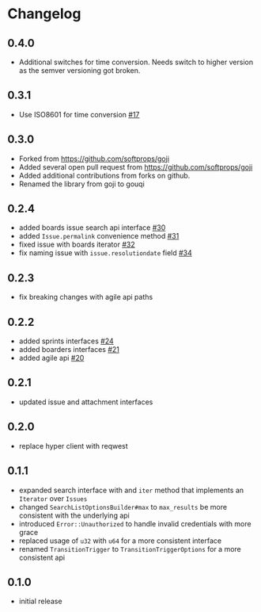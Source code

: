 # Changelog

## 0.4.0

* Additional switches for time conversion. Needs switch to higher version as the semver versioning got broken.

## 0.3.1

* Use ISO8601 for time conversion [#17](https://github.com/wunderfrucht/gouqi/issues/17)

## 0.3.0

* Forked from <https://github.com/softprops/goji>
* Added several open pull request from <https://github.com/softprops/goji>
* Added additional contributions from forks on github.
* Renamed the library from goji to gouqi

## 0.2.4

* added boards issue search api interface [#30](https://github.com/softprops/goji/pull/30)
* added `Issue.permalink` convenience method [#31](https://github.com/softprops/goji/pull/31)
* fixed issue with boards iterator [#32](https://github.com/softprops/goji/pull/32)
* fix naming issue with `issue.resolutiondate` field [#34](https://github.com/softprops/goji/pull/34/files)

## 0.2.3

* fix breaking changes with agile api paths

## 0.2.2

* added sprints interfaces [#24](https://github.com/softprops/goji/pull/24)
* added boarders interfaces [#21](https://github.com/softprops/goji/pull/21)
* added agile api [#20](https://github.com/softprops/goji/pull/20)

## 0.2.1

* updated issue and attachment interfaces

## 0.2.0

* replace hyper client with reqwest

## 0.1.1

* expanded search interface with and `iter` method that implements an `Iterator` over `Issues`
* changed `SearchListOptionsBuilder#max` to `max_results` be more consistent with the underlying api
* introduced `Error::Unauthorized` to handle invalid credentials with more grace
* replaced usage of `u32` with `u64` for a more consistent interface
* renamed `TransitionTrigger` to `TransitionTriggerOptions` for a more consistent api

## 0.1.0

* initial release

